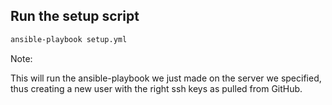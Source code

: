 ## Run the setup script

```bash
ansible-playbook setup.yml
```

Note:

This will run the ansible-playbook we just made on the server we specified, thus creating a new user with the right ssh keys as pulled from GitHub.
